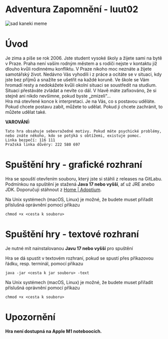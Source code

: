 # Adventura Zapomnění - luut02
![sad kaneki meme](https://i.kym-cdn.com/entries/icons/original/000/034/167/donny%27s_theme_cover.png)

# Úvod
Je zima a píše se rok 2006. Jste student vysoké školy a žijete sami na bytě v Praze. Praha není vaším rodným městem a s rodiči nejste v kontaktu již dlouho kvůli rodinnému konfliktu. V Praze nikoho moc neznáte a žijete samotářský život. Nedávno Vás vyhodili i z práce a ocitáte se v situaci, kdy jste bez příjmů a snažíte se ušetřit na každé koruně. Ve škole se Vám hromadí resty a nedokážete kvůli okolní situaci se soustředit na studium. Situaci přestáváte zvládat a nevíte co dál. V hlavě máte zafixováno, že si stejně ani nikdo nevšimne, pokud byste „zmizeli“…  
Hra má otevřené konce k interpretaci. Je na Vás, co s postavou uděláte. Pokud chcete postavu zabít, můžete to udělat. Pokud ji chcete zachránit, to můžete udělat také.


**VAROVÁNÍ:**
```  
Tato hra obsahuje sebevražedné motivy. Pokud máte psychické problémy, nebo znáte někoho, kdo se potýká s obtížemi, existuje pomoc.  
Linka bezpečí: 116 111  
Pražská linka důvěry: 222 580 697  
```

# Spuštění hry - grafické rozhraní
Hra se spouští otevřením souboru, který jste si stáhli z releases na GitLabu. Podmínkou na spuštění je stažená **Java 17 nebo vyšší**, ať už JRE anebo JDK.
Doporučuji stáhnout z [Home | Adoptium](https://adoptium.net/).

Na Unix systémech (macOS, Linux) je možné, že budete muset přiřadit příslušná oprávnění pomocí příkazu
```   
chmod +x <cesta k souboru>
```   
# Spuštění hry - textové rozhraní

Je nutné mít nainstalovanou **Javu 17 nebo vyšší** pro spuštění

Hra se dá spustit v textovém rozhraní, pokud se spustí přes příkazovou řádku, resp. terminál, pomocí příkazu
```   
java -jar <cesta k jar souboru> -text
```  
Na Unix systémech (macOS, Linux) je možné, že budete muset přiřadit příslušná oprávnění pomocí příkazu
```   
chmod +x <cesta k souboru>
```   
# Upozornění

**Hra není dostupná na Apple M1 noteboocích.**